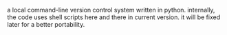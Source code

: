 a local command-line version control system written in python.
internally, the code uses shell scripts here and there in current version.
it will be fixed later for a better portability. 

